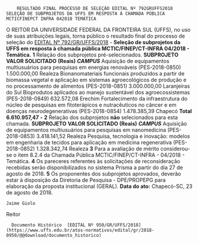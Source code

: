         RESULTADO FINAL PROCESSO DE SELEÇÃO EDITAL Nº 792GRUFFS2018 SELEÇÃO DE SUBPROJETOS DA UFFS EM RESPOSTA À CHAMADA PÚBLICA MCTICFINEPCT INFRA 042018 TEMÁTICA  

 O REITOR DA UNIVERSIDADE FEDERAL DA FRONTEIRA SUL (UFFS), no uso de suas atribuições legais, torna público o resultado final do processo de seleção do [EDITAL Nº 792/GR/UFFS/2018](https://www.uffs.edu.br/atos-normativos/edital/gr/2018-0792)  - **Seleção de subprojetos da UFFS em resposta à chamada pública MCTIC/FINEP/CT-INFRA 04/2018 - Temática.**    **1** Relação dos subprojetos pré-selecionados.     **SUBPROJETO**    **VALOR SOLICITADO**  **(Reais)**     ***CAMPUS***      Aquisição de equipamentos multiusuários para pesquisas em energias renováveis (PES-2018-0850)   1.500.000,00   Realeza     Bionanomateriais funcionais produzidos a partir de biomassa vegetal e aplicação em sistemas agroecológicos de produção e no processamento de alimentos (PES-2018-0851)   3.000.000,00   Laranjeiras do Sul     Bioprodutos aplicados ao manejo sustentável dos agroecossistemas (PES-2018-0849)   632.572,08   Erechim     Fortalecimento da infraestrutura do núcleo de pesquisas em fitoterápicos e nutracêuticos no câncer e em doenças neurodegenerativas (PES-2018-0854)   1.478.385,39   Chapecó     **Total**    **6.610.957,47**    **-**        **2** Relação dos subprojetos **não** selecionados para esta chamada.     **SUBPROJETO**    **VALOR SOLICITADO (Reais)**     ***CAMPUS***      Aquisição de equipamentos multiusuários para pesquisas em nanomedicina (PES-2018-0853)   3.418.141,52   Realeza     Pesquisa, tecnologia e inovação: modelos em engenharia de tecidos para aplicação em medicina regenerativa (PES-2018-0852)   1.328.342,74   Realeza       **3** Para a avaliação de mérito considerou-se o item 8.2.4 da Chamada Pública MCTIC/FINEP/CT-INFRA - 04/2018 - Temática.   **4** Os pareceres referentes às solicitações de reconsideração recebidas serão disponibilizados no sistema Prisma a partir do dia 27 de agosto de 2018.   **5** Os proponentes dos subprojetos aprovados, deverão estar à disposição da Diretoria de Pesquisa - DPE/PROPEPG para elaboração da proposta institucional (GERAL).      **Data do ato:** Chapecó-SC, 23 de agosto de 2018.   
 

    Jaime Giolo   
 Reitor 

      Documento Histórico  [EDITAL Nº 950/GR/UFFS/2018](https://www.uffs.edu.br/atos-normativos/edital/gr/2018-0950/@@download/documento_historico)     
      